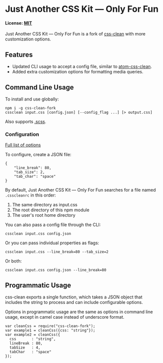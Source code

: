 # Just Another CSS Kit — Only For Fun
#### License: [MIT](https://opensource.org/licenses/MIT)

Just Another CSS Kit — Only For Fun is a fork of [css-clean](https://www.npmjs.com/package/css-clean) with more customization options.

## Features
- Updated CLI usage to accept a config file, similar to [atom-css-clean](https://atom.io/packages/atom-css-clean).
- Added extra customization options for formatting media queries.

## Command Line Usage
To install and use globally:

    npm i -g css-clean-fork
    cssclean input.css [config.json] [--config_flag ...] [> output.css]

Also supports [.scss](https://sass-lang.com/).

### Configuration
[Full list of options](https://github.com/420factorauthentication/css-clean/blob/fork/src/readme/options.md)

To configure, create a JSON file:  

    {
        "line_break": 80,
        "tab_size": 2,
        "tab_char": "space"
    }

By default, Just Another CSS Kit — Only For Fun searches for a file named `.csscleanrc` in this order:
  1. The same directory as input.css
  2. The root directory of this npm module
  3. The user's root home directory

You can also pass a config file through the CLI:

    cssclean input.css config.json

Or you can pass individual properties as flags:

    cssclean input.css --line_break=80 --tab_size=2

Or both:

    cssclean input.css config.json --line_break=80

## Programmatic Usage
css-clean exports a single function, which takes a JSON object that includes
the string to process and can include configurable options.

Options in programmatic usage are the same as options in command line usage,
except in camel case instead of underscore format.

    var cleanCss = require("css-clean-fork");
    var example1 = cleanCss({css: "string"});
    var example2 = cleanCss({
      css       : "string",
      lineBreak : 80,
      tabSize   : 4,
      tabChar   : "space"
    });
